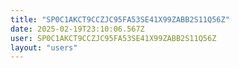 ```yaml
---
title: "SP0C1AKCT9CCZJC95FA53SE41X99ZABB2S11Q56Z"
date: 2025-02-19T23:10:06.567Z
user: SP0C1AKCT9CCZJC95FA53SE41X99ZABB2S11Q56Z
layout: "users"
---
```

    